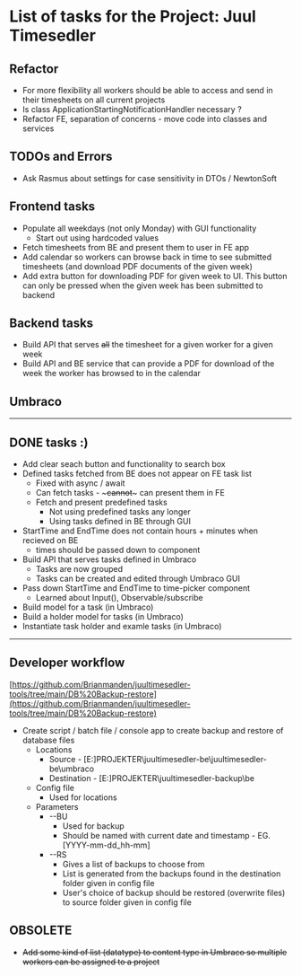 # List of tasks for the Project: Juul Timesedler

## Refactor

* For more flexibility all workers should be able to access and send in their timesheets on all current projects
* Is class ApplicationStartingNotificationHandler necessary ?
* Refactor FE, separation of concerns - move code into classes and services

## TODOs and Errors

* Ask Rasmus about settings for case sensitivity in DTOs / NewtonSoft

## Frontend tasks

* Populate all weekdays (not only Monday) with GUI functionality
  * Start out using hardcoded values
* Fetch timesheets from BE and present them to user in FE app
* Add calendar so workers can browse back in time to see submitted timesheets (and download PDF documents of the given week)
* Add extra button for downloading PDF for given week to UI. This button can only be pressed when the given week has been submitted to backend

## Backend tasks

* Build API that serves ~~all~~ the timesheet for a given worker for a given week
* Build API and BE service that can provide a PDF for download of the week the worker has browsed to in the calendar

## Umbraco

---

## DONE tasks :)

* Add clear seach button and functionality to search box
* Defined tasks fetched from BE does not appear on FE task list
  * Fixed with async / await
  * Can fetch tasks - ~~~cannot~~~ can present them in FE
  * Fetch and present predefined tasks
    * Not using predefined tasks any longer
    * Using tasks defined in BE through GUI
* StartTime and EndTime does not contain hours + minutes when recieved on BE
  * times should be passed down to component
* Build API that serves tasks defined in Umbraco
  * Tasks are now grouped
  * Tasks can be created and edited through Umbraco GUI
* Pass down StartTime and EndTime to time-picker component
  * Learned about Input(), Observable/subscribe
* Build model for a task (in Umbraco)
* Build a holder model for tasks (in Umbraco)
* Instantiate task holder and examle tasks (in Umbraco)

---

## Developer workflow

[https://github.com/Brianmanden/juultimesedler-tools/tree/main/DB%20Backup-restore](https://github.com/Brianmanden/juultimesedler-tools/tree/main/DB%20Backup-restore)

* Create script / batch file / console app to create backup and restore of database files
  * Locations
    * Source - [E:\]PROJEKTER\juultimesedler-be\juultimesedler-be\umbraco
    * Destination - [E:\]PROJEKTER\juultimesedler-backup\be
  * Config file
    * Used for locations
  * Parameters
    * --BU
      * Used for backup
      * Should be named with current date and timestamp - EG.[YYYY-mm-dd_hh-mm]
    * --RS
      * Gives a list of backups to choose from
      * List is generated from the backups found in the destination folder given in config file
      * User's choice of backup should be restored (overwrite files) to source folder given in config file

## OBSOLETE

* ~~Add some kind of list (datatype) to content type in Umbraco so multiple workers can be assigned to a project~~
